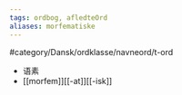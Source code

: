 ```yaml
---
tags: ordbog, afledteOrd
aliases: morfematiske
---
```


#category/Dansk/ordklasse/navneord/t-ord
- 语素
- [[morfem]][[-at]][[-isk]]